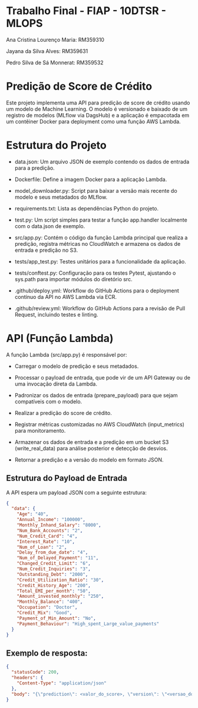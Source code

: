 # Trabalho Final - FIAP - 10DTSR - MLOPS

Ana Cristina Lourenço Maria: RM359310

Jayana da Silva Alves: RM359631

Pedro Silva de Sá Monnerat: RM359532

# Predição de Score de Crédito

Este projeto implementa uma API para predição de score de crédito usando um modelo de Machine Learning. O modelo é versionado e baixado de um registro de modelos (MLflow via DagsHub) e a aplicação é empacotada em um contêiner Docker para deployment como uma função AWS Lambda.

# Estrutura do Projeto

- data.json: Um arquivo JSON de exemplo contendo os dados de entrada para a predição.

- Dockerfile: Define a imagem Docker para a aplicação Lambda.

- model_downloader.py: Script para baixar a versão mais recente do modelo e seus metadados do MLflow.

- requirements.txt: Lista as dependências Python do projeto.

- test.py: Um script simples para testar a função app.handler localmente com o data.json de exemplo.

- src/app.py: Contém o código da função Lambda principal que realiza a predição, registra métricas no CloudWatch e armazena os dados de entrada e predição no S3.

- tests/app_test.py: Testes unitários para a funcionalidade da aplicação.

- tests/conftest.py: Configuração para os testes Pytest, ajustando o sys.path para importar módulos do diretório src.

- .github/deploy.yml: Workflow do GitHub Actions para o deployment contínuo da API no AWS Lambda via ECR.

- .github/review.yml: Workflow do GitHub Actions para a revisão de Pull Request, incluindo testes e linting.

# API (Função Lambda)

A função Lambda (src/app.py) é responsável por:

- Carregar o modelo de predição e seus metadados.

- Processar o payload de entrada, que pode vir de um API Gateway ou de uma invocação direta da Lambda.

- Padronizar os dados de entrada (prepare_payload) para que sejam compatíveis com o modelo.

- Realizar a predição do score de crédito.

- Registrar métricas customizadas no AWS CloudWatch (input_metrics) para monitoramento.

- Armazenar os dados de entrada e a predição em um bucket S3 (write_real_data) para análise posterior e detecção de desvios.

- Retornar a predição e a versão do modelo em formato JSON.

## Estrutura do Payload de Entrada

A API espera um payload JSON com a seguinte estrutura:

```json
{
  "data": {
    "Age": "40",
    "Annual_Income": "100000",
    "Monthly_Inhand_Salary": "8000",
    "Num_Bank_Accounts": "2",
    "Num_Credit_Card": "4",
    "Interest_Rate": "10",
    "Num_of_Loan": "2",
    "Delay_from_due_date": "4",
    "Num_of_Delayed_Payment": "11",
    "Changed_Credit_Limit": "6",
    "Num_Credit_Inquiries": "3",
    "Outstanding_Debt": "2000",
    "Credit_Utilization_Ratio": "30",
    "Credit_History_Age": "200",
    "Total_EMI_per_month": "50",
    "Amount_invested_monthly": "250",
    "Monthly_Balance": "400",
    "Occupation": "Doctor",
    "Credit_Mix": "Good",
    "Payment_of_Min_Amount": "No",
    "Payment_Behaviour": "High_spent_Large_value_payments"
  }
}
```

## Exemplo de resposta:

```json
{
  "statusCode": 200,
  "headers": {
    "Content-Type": "application/json"
  },
  "body": "{\"prediction\": <valor_do_score>, \"version\": \"<versao_do_modelo>\"}"
}
```
